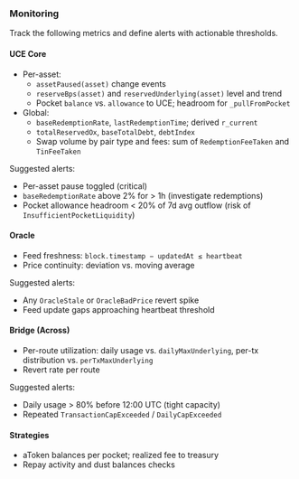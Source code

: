 ### Monitoring

Track the following metrics and define alerts with actionable thresholds.

#### UCE Core
- Per-asset:
  - `assetPaused(asset)` change events
  - `reserveBps(asset)` and `reservedUnderlying(asset)` level and trend
  - Pocket `balance` vs. `allowance` to UCE; headroom for `_pullFromPocket`
- Global:
  - `baseRedemptionRate`, `lastRedemptionTime`; derived `r_current`
  - `totalReservedOx`, `baseTotalDebt`, `debtIndex`
  - Swap volume by pair type and fees: sum of `RedemptionFeeTaken` and `TinFeeTaken`

Suggested alerts:
- Per-asset pause toggled (critical)
- `baseRedemptionRate` above 2% for > 1h (investigate redemptions)
- Pocket allowance headroom < 20% of 7d avg outflow (risk of `InsufficientPocketLiquidity`)

#### Oracle
- Feed freshness: `block.timestamp − updatedAt ≤ heartbeat`
- Price continuity: deviation vs. moving average

Suggested alerts:
- Any `OracleStale` or `OracleBadPrice` revert spike
- Feed update gaps approaching heartbeat threshold

#### Bridge (Across)
- Per-route utilization: daily usage vs. `dailyMaxUnderlying`, per-tx distribution vs. `perTxMaxUnderlying`
- Revert rate per route

Suggested alerts:
- Daily usage > 80% before 12:00 UTC (tight capacity)
- Repeated `TransactionCapExceeded` / `DailyCapExceeded`

#### Strategies
- aToken balances per pocket; realized fee to treasury
- Repay activity and dust balances checks
